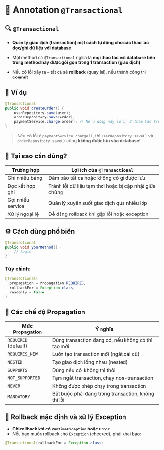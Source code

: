 # 🌱 Annotation **`@Transactional`**

## 🔍 `@Transactional`

- **Quản lý giao dịch (transaction) một cách tự động cho các thao tác đọc/ghi dữ liệu với database**

- Một method có `@Transactional` nghĩa là **mọi thao tác với database bên trong method này được gói gọn trong 1 transaction (giao dịch)**

- Nếu có lỗi xảy ra – tất cả sẽ **rollback** (quay lui), nếu thành công thì **commit**

## 🥭 Ví dụ

```java
@Transactional
public void createOrder() {
    userRepository.save(user);
    orderRepository.save(order);
    paymentService.charge(order); // Nếu dòng này lỗi, 2 thao tác trên cũng bị rollback
}
```

> Nếu có lỗi ở `paymentService.charge()`, thì `userRepository.save()` và `orderRepository.save()` cũng **không được lưu vào database**!

## 🎯 Tại sao cần dùng?

| Trường hợp        | Lợi ích của `@Transactional`                           |
| ----------------- | ------------------------------------------------------ |
| Ghi nhiều bảng    | Đảm bảo tất cả hoặc không có gì được lưu               |
| Đọc kết hợp ghi   | Tránh lỗi dữ liệu tạm thời hoặc bị cập nhật giữa chừng |
| Gọi nhiều service | Quản lý xuyên suốt giao dịch qua nhiều lớp             |
| Xử lý ngoại lệ    | Dễ dàng rollback khi gặp lỗi hoặc exception            |

## ⚙️ Cách dùng phổ biến

```java
@Transactional
public void yourMethod() {
    // logic
}
```

### Tùy chỉnh:

```java
@Transactional(
  propagation = Propagation.REQUIRED,
  rollbackFor = Exception.class,
  readOnly = false
)
```

## 🔄 Các chế độ Propagation

| Mức Propagation      | Ý nghĩa                                             |
| -------------------- | --------------------------------------------------- |
| `REQUIRED` (default) | Dùng transaction đang có, nếu không có thì tạo mới  |
| `REQUIRES_NEW`       | Luôn tạo transaction mới (ngắt cái cũ)              |
| `NESTED`             | Tạo giao dịch lồng nhau (nested)                    |
| `SUPPORTS`           | Dùng nếu có, không thì thôi                         |
| `NOT_SUPPORTED`      | Tạm ngắt transaction, chạy non-transaction          |
| `NEVER`              | Không được phép chạy trong transaction              |
| `MANDATORY`          | Bắt buộc phải đang trong transaction, không thì lỗi |

## 🔁 Rollback mặc định và xử lý Exception

- **Chỉ rollback khi có `RuntimeException` hoặc `Error`.**
- Nếu bạn muốn rollback cho `Exception` (checked), phải khai báo:

```java
@Transactional(rollbackFor = Exception.class)
```
